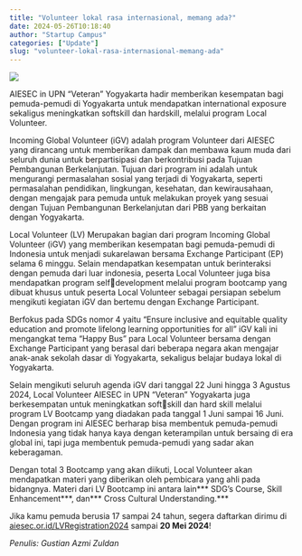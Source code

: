 ```yaml
---
title: "Volunteer lokal rasa internasional, memang ada?"
date: 2024-05-26T10:18:40
author: "Startup Campus"
categories: ["Update"]
slug: "volunteer-lokal-rasa-internasional-memang-ada"
---
```


![](https://www.startupcampus.id/blog/wp-content/uploads/2024/05/WhatsApp-Image-2024-05-26-at-17.29.22-576x1024.jpeg)

AIESEC in UPN “Veteran” Yogyakarta hadir memberikan kesempatan bagi pemuda-pemudi di Yogyakarta untuk mendapatkan international exposure sekaligus meningkatkan softskill dan hardskill, melalui program Local Volunteer.

Incoming Global Volunteer (iGV) adalah program Volunteer dari AIESEC yang dirancang untuk memberikan dampak dan membawa kaum muda dari seluruh dunia untuk berpartisipasi dan berkontribusi pada Tujuan Pembangunan Berkelanjutan. Tujuan dari program ini adalah untuk mengurangi permasalahan sosial yang terjadi di Yogyakarta, seperti permasalahan pendidikan, lingkungan, kesehatan, dan kewirausahaan, dengan mengajak para pemuda untuk melakukan proyek yang sesuai dengan Tujuan Pembangunan Berkelanjutan dari PBB yang berkaitan dengan Yogyakarta.

Local Volunteer (LV) Merupakan bagian dari program Incoming Global Volunteer (iGV) yang memberikan kesempatan bagi pemuda-pemudi di Indonesia untuk menjadi sukarelawan bersama Exchange Participant (EP) selama 6 minggu. Selain mendapatkan kesempatan untuk berinteraksi dengan pemuda dari luar indonesia, peserta Local Volunteer juga bisa mendapatkan program selfdevelopment melalui program bootcamp yang dibuat khusus untuk peserta Local Volunteer sebagai persiapan sebelum mengikuti kegiatan iGV dan bertemu dengan Exchange Participant.

Berfokus pada SDGs nomor 4 yaitu “Ensure inclusive and equitable quality education and promote lifelong learning opportunities for all” iGV kali ini mengangkat tema “Happy Bus” para Local Volunteer bersama dengan Exchange Participant yang berasal dari beberapa negara akan mengajar anak-anak sekolah dasar di Yogyakarta, sekaligus belajar budaya lokal di Yogyakarta.

Selain mengikuti seluruh agenda iGV dari tanggal 22 Juni hingga 3 Agustus 2024, Local Volunteer AIESEC in UPN “Veteran” Yogyakarta juga berkesempatan untuk meningkatkan softskill dan hard skill melalui program LV Bootcamp yang diadakan pada tanggal 1 Juni sampai 16 Juni. Dengan program ini AIESEC berharap bisa membentuk pemuda-pemudi Indonesia yang tidak hanya kaya dengan keterampilan untuk bersaing di era global ini, tapi juga membentuk pemuda-pemudi yang sadar akan keberagaman.

Dengan total 3 Bootcamp yang akan diikuti, Local Volunteer akan mendapatkan materi yang diberikan oleh pembicara yang ahli pada bidangnya. Materi dari LV Bootcamp ini antara lain*** SDG’s Course, Skill Enhancement***, dan*** Cross Cultural Understanding.***

Jika kamu pemuda berusia 17 sampai 24 tahun, segera daftarkan dirimu di [aiesec.or.id/LVRegistration2024](http://aiesec.or.id/LVRegistration2024) sampai **20 Mei 2024**!

*Penulis: Gustian Azmi Zuldan*
